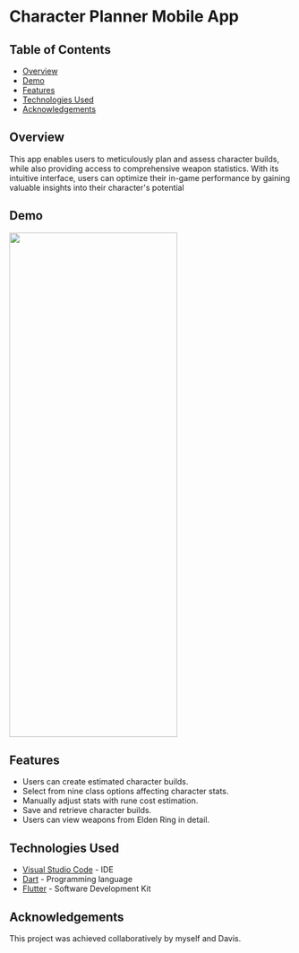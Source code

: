 # Character Planner Mobile App

## Table of Contents
- [Overview](#overview)
- [Demo](#demo)
- [Features](#features)
- [Technologies Used](#technologies-used)
- [Acknowledgements](#acknowledgements)

## Overview
This app enables users to meticulously plan and assess character builds, while also providing access to comprehensive weapon statistics. With its intuitive interface, users can optimize their in-game performance by gaining valuable insights into their character's potential


## Demo
<img src="https://github.com/HajarFarag/Character-Planner-Mobile-App/assets/103531166/a25508ed-c269-4025-938d-f48eba4f96e3" width="300" height="900" />

## Features
- Users can create estimated character builds.
- Select from nine class options affecting character stats.
- Manually adjust stats with rune cost estimation.
- Save and retrieve character builds.
- Users can view weapons from Elden Ring in detail.

## Technologies Used
- [Visual Studio Code](https://code.visualstudio.com "Visual Studio Code's Homepage") - IDE
- [Dart](https://dart.dev/ "Dart's Homepage") - Programming language
- [Flutter](https://docs.flutter.dev/ "Flutter's Homepage") - Software Development Kit

## Acknowledgements
This project was achieved collaboratively by myself and Davis.
